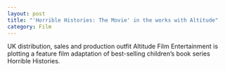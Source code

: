 ```yaml
---
layout: post
title: "'Horrible Histories: The Movie' in the works with Altitude"
category: Film
---
```

UK distribution, sales and production outfit Altitude Film Entertainment is plotting a feature film adaptation of best-selling children’s book series Horrible Histories.
